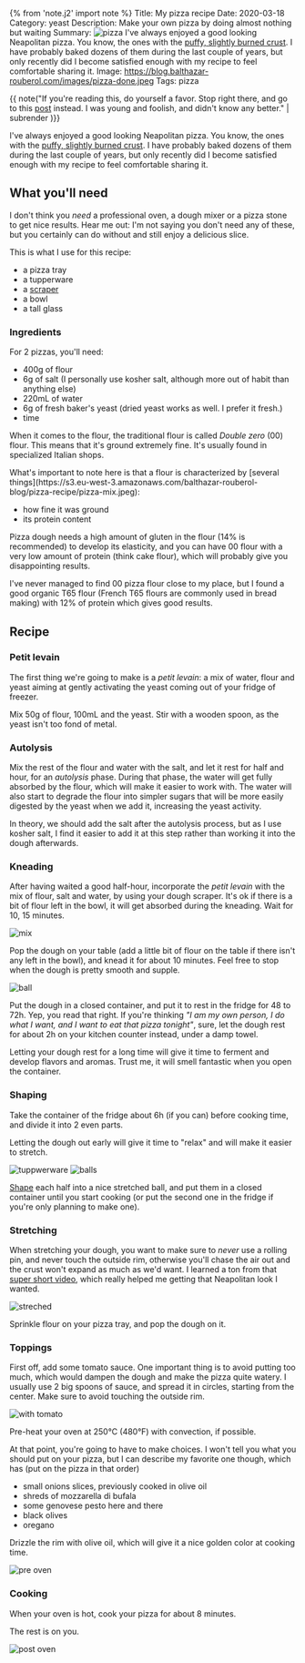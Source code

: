 {% from 'note.j2' import note %}
Title: My pizza recipe
Date: 2020-03-18
Category: yeast
Description: Make your own pizza by doing almost nothing but waiting
Summary: ![pizza](https://s3.eu-west-3.amazonaws.com/balthazar-rouberol-blog/pizza-recipe/pizza-done.jpg) I've always enjoyed a good looking Neapolitan pizza. You know, the ones with the [puffy, slightly burned crust](https://www.napolike.it/wp-content/uploads/2017/12/Pizze-gratis-al-Napoli-Pizza-village-per-il-riconoscimento-unesco.jpeg). I have probably baked dozens of them during the last couple of years, but only recently did I become satisfied enough with my recipe to feel comfortable sharing it.
Image: https://blog.balthazar-rouberol.com/images/pizza-done.jpeg
Tags: pizza

{{ note("If you're reading this, do yourself a favor. Stop right there, and go to this [post](/neapolitan-pizza-dough-recipe) instead. I was young and foolish, and didn't know any better." | subrender )}}

I've always enjoyed a good looking Neapolitan pizza. You know, the ones with the [puffy, slightly burned crust](https://www.napolike.it/wp-content/uploads/2017/12/Pizze-gratis-al-Napoli-Pizza-village-per-il-riconoscimento-unesco.jpeg). I have probably baked dozens of them during the last couple of years, but only recently did I become satisfied enough with my recipe to feel comfortable sharing it.


## What you'll need

I don't think you _need_ a professional oven, a dough mixer or a pizza stone to get nice results. Hear me out: I'm not saying you don't need any of these, but you certainly can do without and still enjoy a delicious slice.

This is what I use for this recipe:

- a pizza tray
- a tupperware
- a [scraper](https://www.amazon.fr/Buyer-4858-00N-Raclette-Corne-Blanche/dp/B000ECUDVK/ref=pd_sbs_328_2/260-9517784-3248614?_encoding=UTF8&pd_rd_i=B000ECUDVK&pd_rd_r=9e2c7ea4-d71a-42dc-a173-3997bc28e9c8&pd_rd_w=rYY4y&pd_rd_wg=e4W69&pf_rd_p=72159c7a-2bb2-4a15-aa35-b315ce8f5c64&pf_rd_r=53M9R9PNK41E8TSHJ9SM&psc=1&refRID=53M9R9PNK41E8TSHJ9SM)
- a bowl
- a tall glass


### Ingredients

For 2 pizzas, you'll need:

- 400g of flour
- 6g of salt (I personally use kosher salt, although more out of habit than anything else)
- 220mL of water
- 6g of fresh baker's yeast (dried yeast works as well. I prefer it fresh.)
- time

When it comes to the flour, the traditional flour is called _Double zero_ (00) flour. This means that it's ground extremely fine. It's usually found in specialized Italian shops.

<div class="Note" markdown="1">
What's important to note here is that a flour is characterized by [several things](https://s3.eu-west-3.amazonaws.com/balthazar-rouberol-blog/pizza-recipe/pizza-mix.jpeg):

- how fine it was ground
- its protein content

Pizza dough needs a high amount of gluten in the flour (14% is recommended) to develop its elasticity, and you can have 00 flour with a very low amount of protein (think cake flour), which will probably give you disappointing results.
</div>

I've never managed to find 00 pizza flour close to my place, but I found a good organic T65 flour (French T65 flours are commonly used in bread making) with 12% of protein which gives good results.

## Recipe

### Petit levain

The first thing we're going to make is a _petit levain_: a mix of water, flour and yeast aiming at gently activating the yeast coming out of your fridge of freezer.

Mix 50g of flour, 100mL and the yeast. Stir with a wooden spoon, as the yeast isn't too fond of metal.


### Autolysis

Mix the rest of the flour and water with the salt, and let it rest for half and hour, for an _autolysis_ phase. During that phase, the water will get fully absorbed by the flour, which will make it easier to work with. The water will also start to degrade the flour into simpler sugars that will be more easily digested by the yeast when we add it, increasing the yeast activity.

<div class="Note">
In theory, we should add the salt after the autolysis process, but as I use kosher salt, I find it easier to add it at this step rather than working it into the dough afterwards.
</div>

### Kneading

After having waited a good half-hour, incorporate the _petit levain_ with the mix of flour, salt and water, by using your dough scraper. It's ok if there is a bit of flour left in the bowl, it will get absorbed during the kneading. Wait for 10, 15 minutes.

![mix](https://s3.eu-west-3.amazonaws.com/balthazar-rouberol-blog/pizza-recipe/pizza-mix.jpeg)

Pop the dough on your table (add a little bit of flour on the table if there isn't any left in the bowl), and knead it for about 10 minutes. Feel free to stop when the dough is pretty smooth and supple.

![ball](https://s3.eu-west-3.amazonaws.com/balthazar-rouberol-blog/pizza-recipe/pizza-ball.jpeg)

Put the dough in a closed container, and put it to rest in the fridge for 48 to 72h. Yep, you read that right. If you're thinking _"I am my own person, I do what I want, and I want to eat that pizza tonight"_, sure, let the dough rest for about 2h on your kitchen counter instead, under a damp towel.

Letting your dough rest for a long time will give it time to ferment and develop flavors and aromas. Trust me, it will smell fantastic when you open the container.

### Shaping

Take the container of the fridge about 6h (if you can) before cooking time, and divide it into 2 even parts.

<div class="Note">
Letting the dough out early will give it time to "relax" and will make it easier to stretch.
</div>

![tuppwerware](https://s3.eu-west-3.amazonaws.com/balthazar-rouberol-blog/pizza-recipe/pizza-tupperware.jpeg)
![balls](https://s3.eu-west-3.amazonaws.com/balthazar-rouberol-blog/pizza-recipe/pizza-balls.jpeg)

[Shape](https://www.youtube.com/watch?v=v5t5MEZt6LM) each half into a nice stretched ball, and put them in a closed container until you start cooking (or put the second one in the fridge if you're only planning to make one).


### Stretching

When stretching your dough, you want to make sure to *never* use a rolling pin, and never touch the outside rim, otherwise you'll chase the air out and the crust won't expand as much as we'd want. I learned a ton from that [super short video](https://www.youtube.com/watch?v=9f9-xTcKzZo), which really helped me getting that Neapolitan look I wanted.

![streched](https://s3.eu-west-3.amazonaws.com/balthazar-rouberol-blog/pizza-recipe/pizza-streched.jpeg)

Sprinkle flour on your pizza tray, and pop the dough on it.


### Toppings

First off, add some tomato sauce. One important thing is to avoid putting too much, which would dampen the dough and make the pizza quite watery. I usually use 2 big spoons of sauce, and spread it in circles, starting from the center. Make sure to avoid touching the outside rim.

![with tomato](https://s3.eu-west-3.amazonaws.com/balthazar-rouberol-blog/pizza-recipe/pizza-tomato.jpeg)

Pre-heat your oven at 250°C (480°F) with convection, if possible.

At that point, you're going to have to make choices. I won't tell you what you should put on your pizza, but I can describe my favorite one though, which has (put on the pizza in that order)

- small onions slices, previously cooked in olive oil
- shreds of mozzarella di bufala
- some genovese pesto here and there
- black olives
- oregano

Drizzle the rim with olive oil, which will give it a nice golden color at cooking time.

![pre oven](https://s3.eu-west-3.amazonaws.com/balthazar-rouberol-blog/pizza-recipe/pizza-pre-oven.jpeg)

### Cooking

When your oven is hot, cook your pizza for about 8 minutes.

The rest is on you.

![post oven](https://s3.eu-west-3.amazonaws.com/balthazar-rouberol-blog/pizza-recipe/pizza-post-oven.jpeg)
